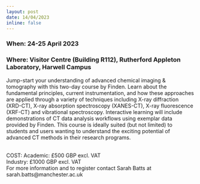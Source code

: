 ```yaml
---
layout: post
date: 14/04/2023
inline: false
---
```


### When: 24-25 April 2023
### Where: Visitor Centre (Building R112), Rutherford Appleton Laboratory, Harwell Campus

Jump-start your understanding of advanced chemical imaging & tomography with this two-day course by Finden. Learn about the fundamental principles, current instrumentation, and how these approaches are applied through a variety of techniques including X-ray diffraction (XRD-CT), X-ray absorption spectroscopy (XANES-CT), X-ray fluorescence (XRF-CT) and vibrational spectroscopy. Interactive learning will include demonstrations of CT data analysis workflows using exemplar data provided by Finden. This course is ideally suited (but not limited) to students and users wanting to understand the exciting potential of advanced CT methods in their research programs.

<br>
COST: Academic: £500 GBP  excl. VAT
<br>
Industry: £1000 GBP excl. VAT
<br>
For more information and to register contact Sarah Batts at sarah.batts@manchester.ac.uk